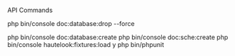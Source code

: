 API
Commands

php bin/console doc:database:drop --force

php bin/console doc:database:create
php bin/console doc:sche:create
php bin/console hautelook:fixtures:load
y
php bin/phpunit
